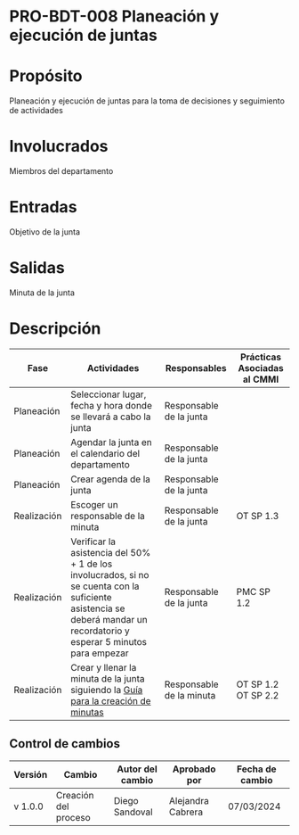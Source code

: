 # PRO-BDT-008 Planeación y ejecución de juntas

# Propósito

Planeación y ejecución de juntas para la toma de decisiones y seguimiento de actividades

# Involucrados

Miembros del departamento

# Entradas

Objetivo de la junta

# Salidas

Minuta de la junta

# Descripción

| Fase        | Actividades                                                                                                                                                             | Responsables             | Prácticas Asociadas al CMMI |
| ----------- | ----------------------------------------------------------------------------------------------------------------------------------------------------------------------- | ------------------------ | --------------------------- |
| Planeación  | Seleccionar lugar, fecha y hora donde se llevará a cabo la junta                                                                                                        | Responsable de la junta  |                             |
| Planeación  | Agendar la junta en el calendario del departamento                                                                                                                      | Responsable de la junta  |                             |
| Planeación  | Crear agenda de la junta                                                                                                                                                | Responsable de la junta  |                             |
| Realización | Escoger un responsable de la minuta                                                                                                                                     | Responsable de la junta  | OT SP 1.3                   |
| Realización | Verificar la asistencia del 50% + 1 de los involucrados, si no se cuenta con la suficiente asistencia se deberá mandar un recordatorio y esperar 5 minutos para empezar | Responsable de la junta  | PMC SP 1.2                  |
| Realización | Crear y llenar la minuta de la junta siguiendo la [Guía para la creación de minutas ](https://black-dot-2024.github.io/docs/guias/gui-bdt-002)                          | Responsable de la minuta | OT SP 1.2 OT SP 2.2    |

## Control de cambios

| Versión | Cambio               | Autor del cambio | Aprobado por      | Fecha de cambio |
| ------- | -------------------- | ---------------- | ----------------- | --------------- |
| v 1.0.0 | Creación del proceso | Diego Sandoval   | Alejandra Cabrera | 07/03/2024      |
